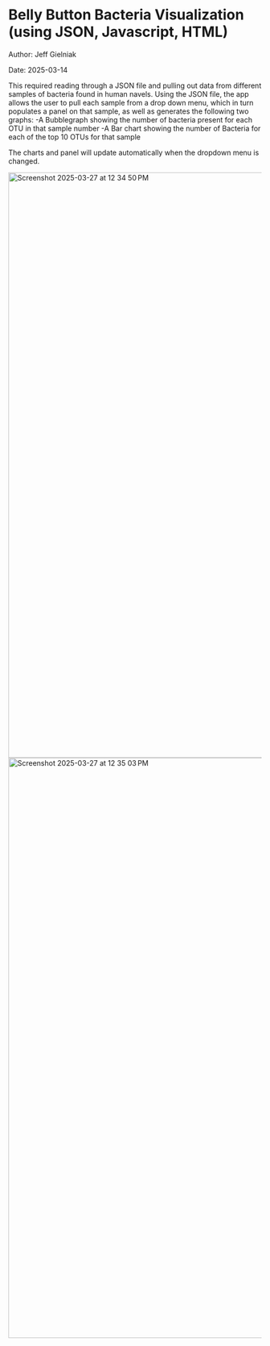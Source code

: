 # Belly Button Bacteria Visualization (using JSON, Javascript, HTML)
Author: Jeff Gielniak

Date: 2025-03-14    

This required reading through a JSON file and pulling out data from different samples of bacteria found in human navels.  Using the JSON file, the app allows the user to pull each sample from a drop down menu, which in turn populates a panel on that sample, as well as generates the following two graphs:
-A Bubblegraph showing the number of bacteria present for each OTU in that sample number
-A Bar chart showing the number of Bacteria for each of the top 10 OTUs for that sample

The charts and panel will update automatically when the dropdown menu is changed.

<img width="1162" alt="Screenshot 2025-03-27 at 12 34 50 PM" src="https://github.com/user-attachments/assets/0a2eeac3-6a0d-4dba-a6c7-8e6a49dd4684" />

<img width="1152" alt="Screenshot 2025-03-27 at 12 35 03 PM" src="https://github.com/user-attachments/assets/9148b366-f3b6-42d8-8474-92382f872beb" />
